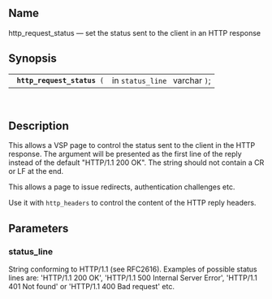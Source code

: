 <div id="fn_http_request_status" class="refentry">

<div class="titlepage">

</div>

<div class="refnamediv">

## Name

http_request_status — set the status sent to the client in an HTTP
response

</div>

<div class="refsynopsisdiv">

## Synopsis

<div id="fsyn_http_request_status" class="funcsynopsis">

|                                  |                                |
|----------------------------------|--------------------------------|
| ` `**`http_request_status`**` (` | in `status_line ` varchar `)`; |

<div class="funcprototype-spacer">

 

</div>

</div>

</div>

<div id="desc_http_request_status" class="refsect1">

## Description

This allows a VSP page to control the status sent to the client in the
HTTP response. The argument will be presented as the first line of the
reply instead of the default "HTTP/1.1 200 OK". The string should not
contain a CR or LF at the end.

This allows a page to issue redirects, authentication challenges etc.

Use it with `http_headers` to control the content of the HTTP reply
headers.

</div>

<div id="params_http_request_status" class="refsect1">

## Parameters

<div id="id93398" class="refsect2">

### status_line

String conforming to HTTP/1.1 (see RFC2616). Examples of possible status
lines are: 'HTTP/1.1 200 OK', 'HTTP/1.1 500 Internal Server Error',
'HTTP/1.1 401 Not found' or 'HTTP/1.1 400 Bad request' etc.

</div>

</div>

</div>
